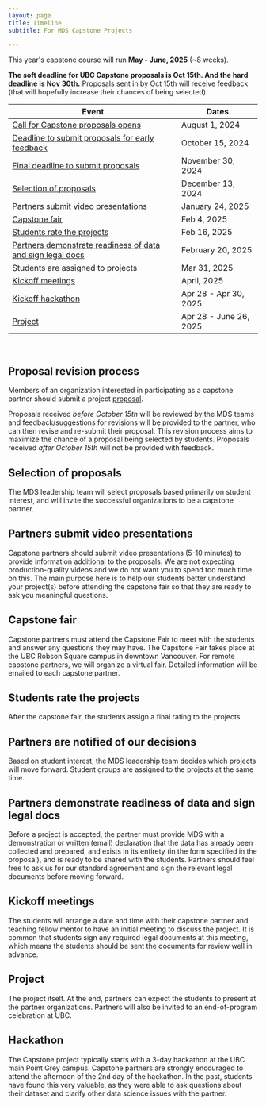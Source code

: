 ```yaml
---
layout: page
title: Timeline
subtitle: For MDS Capstone Projects

---
```


This year's capstone course will run __May - June, 2025__ (~8 weeks).

**The soft deadline for UBC Capstone proposals is Oct 15th. And the hard deadline is Nov 30th.** Proposals sent in by Oct 15th will receive feedback (that will hopefully increase their chances of being selected).

| Event                                                                                                                     | Dates                  |
|---------------------------------------------------------------------------------------------------------------------------|------------------------|
| [Call for Capstone proposals opens](https://ubc-mds.github.io/capstone/proposal/)                                         | August 1, 2024         |
| [Deadline to submit proposals for early feedback](#proposal-revision-process)                                             | October 15, 2024       |
| [Final deadline to submit proposals](#proposal-revision-process)                                                          | November 30, 2024      |
| [Selection of proposals](#selection-of-proposals)                                                                         | December 13, 2024      |
| [Partners submit video presentations](#partners-submit-video-presentations)                                               | January 24, 2025       |
| [Capstone fair](#capstone-fair)                                                                                           | Feb 4, 2025        |
| [Students rate the projects](#students-rate-the-projects)                                                                 | Feb 16, 2025           |
| [Partners demonstrate readiness of data and sign legal docs](#partners-demonstrate-readiness-of-data-and-sign-legal-docs) | February 20, 2025      |
| Students are assigned to projects                                                                                         | Mar 31, 2025           |
| [Kickoff meetings](#kickoff-meetings)                                                                                     | April, 2025            |
| [Kickoff hackathon](#hackathon)                                                                                           | Apr 28 - Apr 30, 2025  |
| [Project](#project)                                                                                                       | Apr 28 - June 26, 2025 |

<br>

## Proposal revision process

Members of an organization interested in participating as a capstone partner should submit a project [proposal](https://ubc-mds.github.io/capstone/proposal/).

Proposals received *before October 15th* will be reviewed by the MDS teams and feedback/suggestions for revisions will be provided to the partner, who can then revise and re-submit their proposal. This revision process aims to maximize the chance of a proposal being selected by students. Proposals received *after October 15th* will not be provided with feedback.

## Selection of proposals

The MDS leadership team will select proposals based primarily on student interest, and will invite the successful organizations to be a capstone partner.

## Partners submit video presentations
Capstone partners should submit video presentations (5-10 minutes) to provide information additional to the proposals. We are not expecting production-quality videos and we do not want you to spend too much time on this. The main purpose here is to help our students better understand your project(s) before attending the capstone fair so that they are ready to ask you meaningful questions.

## Capstone fair

Capstone partners must attend the Capstone Fair to meet with the students and answer any questions they may have. The Capstone Fair takes place at the UBC Robson Square campus in downtown Vancouver. For remote capstone partners, we will organize a virtual fair. Detailed information will be emailed to each capstone partner. 

<!-- An example of a Capstone fair slide deck can be found [here](/capstone/Sauder2019CapstoneFair.pdf).-->

## Students rate the projects

After the capstone fair, the students assign a final rating to the projects.

## Partners are notified of our decisions

Based on student interest, the MDS leadership team decides which projects will move forward. Student groups are assigned to the projects at the same time.

## Partners demonstrate readiness of data and sign legal docs

Before a project is accepted, the partner must provide MDS with a demonstration or written (email) declaration that the data has already been collected and prepared, and exists in its entirety (in the form specified in the proposal), and is ready to be shared with the students.
Partners should feel free to ask us for our standard agreement and sign the relevant legal documents before moving forward.

## Kickoff meetings

The students will arrange a date and time with their capstone partner and teaching fellow mentor to have an initial meeting to discuss the project. It is common that students sign any required legal documents at this meeting, which means the students should be sent the documents for review well in advance.

## Project

The project itself. At the end, partners can expect the students to present at the partner organizations. Partners will also be invited to an end-of-program celebration at UBC.

## Hackathon

The Capstone project typically starts with a 3-day hackathon at the UBC main Point Grey campus. Capstone partners are strongly encouraged to attend the afternoon of the 2nd day of the hackathon. In the past, students have found this very valuable, as they were able to ask questions about their dataset and clarify other data science issues with the partner.
